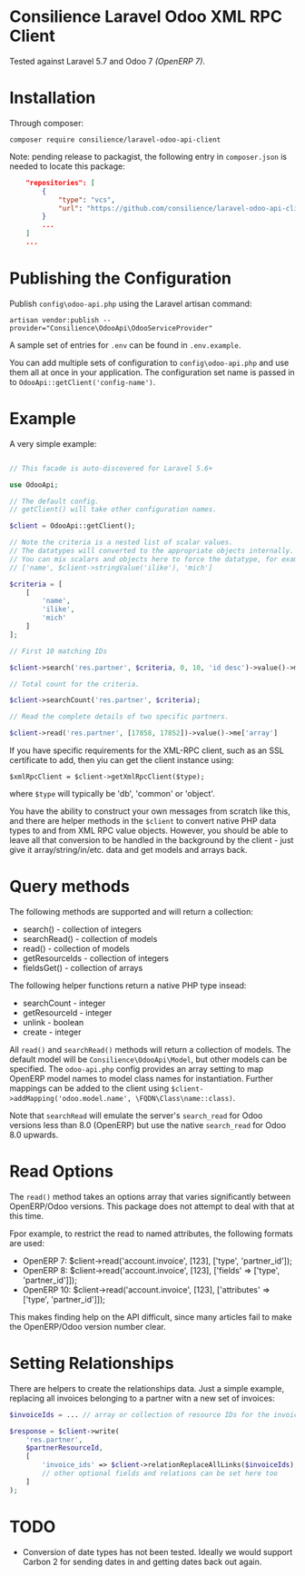 # Consilience Laravel Odoo XML RPC Client

Tested against Laravel 5.7 and Odoo 7 _(OpenERP 7)_.

# Installation

Through composer:

    composer require consilience/laravel-odoo-api-client

Note: pending release to packagist, the following entry in `composer.json`
is needed to locate this package:

```json
    "repositories": [
        {
            "type": "vcs",
            "url": "https://github.com/consilience/laravel-odoo-api-client.git"
        }
        ...
    ]
    ...
```

# Publishing the Configuration

Publish `config\odoo-api.php` using the Laravel artisan command:

    artisan vendor:publish --provider="Consilience\OdooApi\OdooServiceProvider"

A sample set of entries for `.env` can be found in `.env.example`.

You can add multiple sets of configuration to `config\odoo-api.php` and
use them all at once in your application.
The configuration set name is passed in to `OdooApi::getClient('config-name')`.

# Example

A very simple example:

```php

// This facade is auto-discovered for Laravel 5.6+

use OdooApi;

// The default config.
// getClient() will take other configuration names.

$client = OdooApi::getClient();

// Note the criteria is a nested list of scalar values.
// The datatypes will converted to the appropriate objects internally.
// You can mix scalars and objects here to force the datatype, for example
// ['name', $client->stringValue('ilike'), 'mich']

$criteria = [
    [
        'name',
        'ilike',
        'mich'
    ]
];

// First 10 matching IDs

$client->search('res.partner', $criteria, 0, 10, 'id desc')->value()->me['array']

// Total count for the criteria.

$client->searchCount('res.partner', $criteria);

// Read the complete details of two specific partners.

$client->read('res.partner', [17858, 17852])->value()->me['array']
```

If you have specific requirements for the XML-RPC client, such as an SSL
certificate to add, then yiu can get the client instance using:

    $xmlRpcClient = $client->getXmlRpcClient($type);

where `$type` will typically be 'db', 'common' or 'object'.

You have the ability to construct your own messages from scratch like this,
and there are helper methods in the `$client` to convert native PHP data types
to and from XML RPC value objects.
However, you should be able to leave all that conversion to be handled in the
background by the client - just give it array/string/in/etc. data and get
models and arrays back.

# Query methods

The following methods are supported and will return a collection:

* search() - collection of integers
* searchRead() - collection of models
* read() - collection of models
* getResourceIds - collection of integers
* fieldsGet() - collection of arrays

The following helper functions return a native PHP type insead:

* searchCount - integer
* getResourceId - integer
* unlink - boolean
* create - integer

All `read()` and `searchRead()` methods will return a collection of models.
The default model will be `Consilience\OdooApi\Model`, but other models can be specified.
The `odoo-api.php` config provides an array setting to map OpenERP model names
to model class names for instantiation. Further mappings can be added to the client
using `$client->addMapping('odoo.model.name', \FQDN\Class\name::class)`.

Note that `searchRead` will emulate the server's `search_read` for
Odoo versions less than 8.0 (OpenERP) but use the native `search_read`
for Odoo 8.0 upwards.

# Read Options

The `read()` method takes an options array that varies significantly
between OpenERP/Odoo versions.
This package does not attempt to deal with that at this time.

Fpor example, to restrict the read to named attributes, the following
formats are used:

* OpenERP 7: $client->read('account.invoice', [123], ['type', 'partner_id']);
* OpenERP 8: $client->read('account.invoice', [123], ['fields' => ['type', 'partner_id']]);
* OpenERP 10: $client->read('account.invoice', [123], ['attributes' => ['type', 'partner_id']]);

This makes finding help on the API difficult, since many articles
fail to make the OpenERP/Odoo version number clear.

# Setting Relationships

There are helpers to create the relationships data.
Just a simple example, replacing all invoices belonging to a
partner witn a new set of invoices:

```php
$invoiceIds = ... // array or collection of resource IDs for the invoices to link

$response = $client->write(
    'res.partner',
    $partnerResourceId,
    [
        'invoice_ids' => $client->relationReplaceAllLinks($invoiceIds),
        // other optional fields and relations can be set here too
    ]
);
```

# TODO

* Conversion of date types has not been tested.
  Ideally we would support Carbon 2 for sending dates in and getting
  dates back out again.
